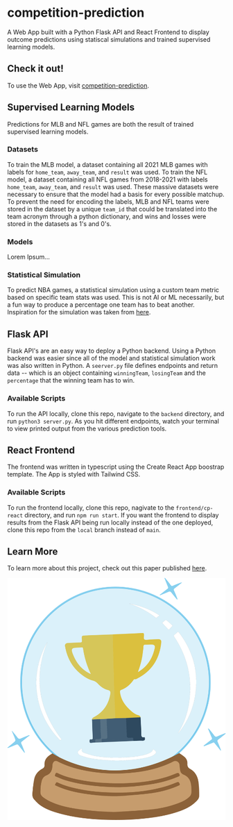 # competition-prediction

A Web App built with a Python Flask API and React Frontend to display outcome predictions using statiscal simulations and trained supervised learning models.

## Check it out!

To use the Web App, visit [competition-prediction](https://competition-prediction.netlify.app/).

## Supervised Learning Models

Predictions for MLB and NFL games are both the result of trained supervised learning models. 

### Datasets

To train the MLB model, a dataset containing all 2021 MLB games with labels for `home_team`, `away_team`, and `result` was used. To train the NFL model, a dataset containing all NFL games from 2018-2021 with labels `home_team`, `away_team`, and `result` was used. These massive datasets were necessary to ensure that the model had a basis for every possible matchup. To prevent the need for encoding the labels, MLB and NFL teams were stored in the dataset by a unique `team_id` that could be translated into the team acronym through a python dictionary, and wins and losses were stored in the datasets as 1's and 0's.

### Models

Lorem Ipsum...

### Statistical Simulation

To predict NBA games, a statistical simulation using a custom team metric based on specific team stats was used. This is not AI or ML necessarily, but a fun way to produce a percentage one team has to beat another. Inspiration for the simulation was taken from [here](https://github.com/sidharthrajaram/CrystalBall).

## Flask API

Flask API's are an easy way to deploy a Python backend. Using a Python backend was easier since all of the model and statistical simulation work was also written in Python. A `seerver.py` file defines endpoints and return data -- which is an object containing `winningTeam`, `losingTeam` and the `percentage` that the winning team has to win.

### Available Scripts

To run the API locally, clone this repo, navigate to the `backend` directory, and run `python3 server.py`. As you hit different endpoints, watch your terminal to view printed output from the various prediction tools.

## React Frontend

The frontend was written in typescript using the Create React App boostrap template. The App is styled with Tailwind CSS.

### Available Scripts

To run the frontend locally, clone this repo, nagivate to the `frontend/cp-react` directory, and run `npm run start`. If you want the frontend to display results from the Flask API being run locally instead of the one deployed, clone this repo from the `local` branch instead of `main`.

## Learn More

To learn more about this project, check out this paper published [here](https://kadenbking.com/).

![alt text](https://github.com/kadenbking/competition-prediction/blob/main/frontend/cp-react/src/img/cp-logo.png?raw=true)
